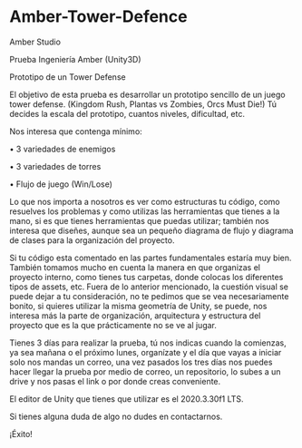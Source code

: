 # Amber-Tower-Defence
Amber Studio


Prueba Ingeniería Amber (Unity3D)

Prototipo de un Tower Defense

El objetivo de esta prueba es desarrollar un prototipo sencillo de un juego tower defense. (Kingdom Rush, Plantas vs Zombies, Orcs Must Die!) Tú decides la escala del prototipo, cuantos niveles, dificultad, etc.

Nos interesa que contenga mínimo:

•	3 variedades de enemigos

•	3 variedades de torres

•	Flujo de juego (Win/Lose)

Lo que nos importa a nosotros es ver como estructuras tu código, como resuelves los problemas y como utilizas las herramientas que tienes a la mano, si es que tienes herramientas que puedas utilizar; también nos interesa que diseñes, aunque sea un pequeño diagrama de flujo y diagrama de clases para la organización del proyecto.

Si tu código esta comentado en las partes fundamentales estaría muy bien. También tomamos mucho en cuenta la manera en que organizas el proyecto interno, como tienes tus carpetas, donde colocas los diferentes tipos de assets, etc.
Fuera de lo anterior mencionado, la cuestión visual se puede dejar a tu consideración, no te pedimos que se vea necesariamente bonito, si quieres utilizar la misma geometría de Unity, se puede, nos interesa más la parte de organización, arquitectura y estructura del proyecto que es la que prácticamente no se ve al jugar.

Tienes 3 días para realizar la prueba, tú nos indicas cuando la comienzas, ya sea mañana o el próximo lunes, organízate y el día que vayas a iniciar solo nos mandas un correo, una vez pasados los tres días nos puedes hacer llegar la prueba por medio de correo, un repositorio, lo subes a un drive y nos pasas el link o por donde creas conveniente.

El editor de Unity que tienes que utilizar es el 2020.3.30f1 LTS.

Si tienes alguna duda de algo no dudes en contactarnos.

¡Éxito!
